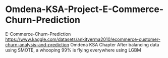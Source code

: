 # Omdena-KSA-Project-E-Commerce-Churn-Prediction
E-Commerce-Churn-Prediction 
https://www.kaggle.com/datasets/ankitverma2010/ecommerce-customer-churn-analysis-and-prediction
Omdena KSA Chapter
After balancing data using SMOTE, a whooping 99% is flying everywhere using LGBM
